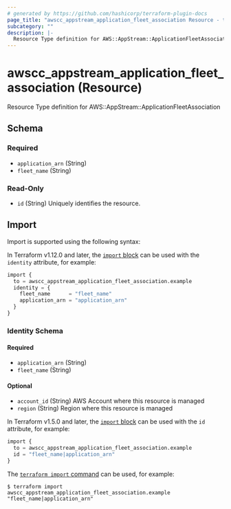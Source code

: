 ```yaml
---
# generated by https://github.com/hashicorp/terraform-plugin-docs
page_title: "awscc_appstream_application_fleet_association Resource - terraform-provider-awscc"
subcategory: ""
description: |-
  Resource Type definition for AWS::AppStream::ApplicationFleetAssociation
---
```


# awscc_appstream_application_fleet_association (Resource)

Resource Type definition for AWS::AppStream::ApplicationFleetAssociation



<!-- schema generated by tfplugindocs -->
## Schema

### Required

- `application_arn` (String)
- `fleet_name` (String)

### Read-Only

- `id` (String) Uniquely identifies the resource.

## Import

Import is supported using the following syntax:

In Terraform v1.12.0 and later, the [`import` block](https://developer.hashicorp.com/terraform/language/import) can be used with the `identity` attribute, for example:

```terraform
import {
  to = awscc_appstream_application_fleet_association.example
  identity = {
    fleet_name      = "fleet_name"
    application_arn = "application_arn"
  }
}
```

<!-- schema generated by tfplugindocs -->
### Identity Schema

#### Required

- `application_arn` (String)
- `fleet_name` (String)

#### Optional

- `account_id` (String) AWS Account where this resource is managed
- `region` (String) Region where this resource is managed

In Terraform v1.5.0 and later, the [`import` block](https://developer.hashicorp.com/terraform/language/import) can be used with the `id` attribute, for example:

```terraform
import {
  to = awscc_appstream_application_fleet_association.example
  id = "fleet_name|application_arn"
}
```

The [`terraform import` command](https://developer.hashicorp.com/terraform/cli/commands/import) can be used, for example:

```shell
$ terraform import awscc_appstream_application_fleet_association.example "fleet_name|application_arn"
```
